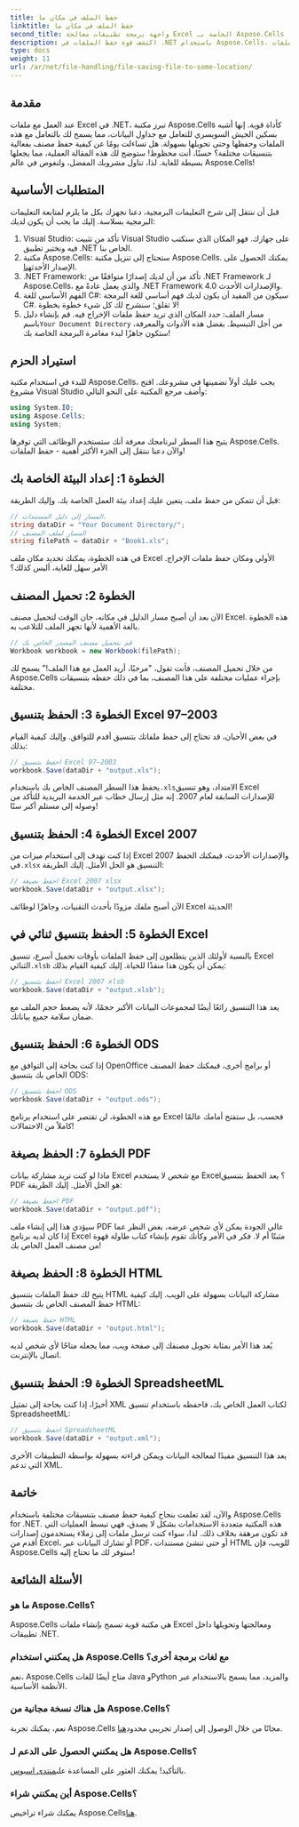 ```yaml
---
title: حفظ الملف في مكان ما
linktitle: حفظ الملف في مكان ما
second_title: واجهة برمجة تطبيقات معالجة Excel الخاصة بـ Aspose.Cells .NET
description: اكتشف قوة حفظ الملفات في .NET باستخدام Aspose.Cells. تعلم كيفية حفظ ملفات Excel بتنسيقات متعددة بسهولة.
type: docs
weight: 11
url: /ar/net/file-handling/file-saving-file-to-some-location/
---
```

## مقدمة
عند العمل مع ملفات Excel في .NET، تبرز مكتبة Aspose.Cells كأداة قوية. إنها أشبه بسكين الجيش السويسري للتعامل مع جداول البيانات، مما يسمح لك بالتعامل مع هذه الملفات وحفظها وحتى تحويلها بسهولة. هل تساءلت يومًا عن كيفية حفظ مصنف بفعالية بتنسيقات مختلفة؟ حسنًا، أنت محظوظ! ستوضح لك هذه المقالة العملية، مما يجعلها بسيطة للغاية. لذا، تناول مشروبك المفضل، ولنغوص في عالم Aspose.Cells!
## المتطلبات الأساسية
قبل أن ننتقل إلى شرح التعليمات البرمجية، دعنا نجهزك بكل ما يلزم لمتابعة التعليمات البرمجية بسلاسة. إليك ما يجب أن يكون لديك:
1. Visual Studio: تأكد من تثبيت Visual Studio على جهازك. فهو المكان الذي سنكتب فيه ونختبر تطبيق .NET الخاص بنا.
2. مكتبة Aspose.Cells: ستحتاج إلى تنزيل مكتبة Aspose.Cells. يمكنك الحصول على الإصدار الأحدث[هنا](https://releases.aspose.com/cells/net/).
3. .NET Framework: تأكد من أن لديك إصدارًا متوافقًا من .NET Framework لـ Aspose.Cells، والذي يعمل عادةً مع .NET Framework 4.0 والإصدارات الأحدث.
4. الفهم الأساسي للغة C#: سيكون من المفيد أن يكون لديك فهم أساسي للغة البرمجة C#. لا تقلق؛ سنشرح لك كل شيء خطوة بخطوة!
5.  مسار الملف: حدد المكان الذي تريد حفظ ملفات الإخراج فيه. قم بإنشاء دليل باسم`Your Document Directory` من أجل التبسيط.
بفضل هذه الأدوات والمعرفة، ستكون جاهزًا لبدء مغامرة البرمجة الخاصة بك!
## استيراد الحزم
للبدء في استخدام مكتبة Aspose.Cells، يجب عليك أولاً تضمينها في مشروعك. افتح مشروع Visual Studio وأضف مرجع المكتبة على النحو التالي:
```csharp
using System.IO;
using Aspose.Cells;
using System;
```
يتيح هذا السطر لبرنامجك معرفة أنك ستستخدم الوظائف التي توفرها Aspose.Cells. والآن دعنا ننتقل إلى الجزء الأكثر أهمية - حفظ الملفات!
## الخطوة 1: إعداد البيئة الخاصة بك
قبل أن تتمكن من حفظ ملف، يتعين عليك إعداد بيئة العمل الخاصة بك. وإليك الطريقة:
```csharp
// المسار إلى دليل المستندات.
string dataDir = "Your Document Directory/";
// المسار لملف المصنف
string filePath = dataDir + "Book1.xls";
```
في هذه الخطوة، يمكنك تحديد مكان ملف Excel الأولي ومكان حفظ ملفات الإخراج. الأمر سهل للغاية، أليس كذلك؟
## الخطوة 2: تحميل المصنف
الآن بعد أن أصبح مسار الدليل في مكانه، حان الوقت لتحميل مصنف Excel. هذه الخطوة بالغة الأهمية لأنها تجهز الملف للتلاعب به.
```csharp
// قم بتحميل مصنف المصدر الخاص بك
Workbook workbook = new Workbook(filePath);
```
من خلال تحميل المصنف، فأنت تقول، "مرحبًا، أريد العمل مع هذا الملف!" يسمح لك Aspose.Cells بإجراء عمليات مختلفة على هذا المصنف، بما في ذلك حفظه بتنسيقات مختلفة.
## الخطوة 3: الحفظ بتنسيق Excel 97–2003
في بعض الأحيان، قد تحتاج إلى حفظ ملفاتك بتنسيق أقدم للتوافق. وإليك كيفية القيام بذلك:
```csharp
// احفظ بتنسيق Excel 97–2003
workbook.Save(dataDir + "output.xls");
```
 يحفظ هذا السطر المصنف الخاص بك باستخدام`.xls`الامتداد، وهو تنسيق Excel للإصدارات السابقة لعام 2007. إنه مثل إرسال خطاب عبر الخدمة البريدية للتأكد من وصوله إلى مستلم أكبر سنًا!
## الخطوة 4: الحفظ بتنسيق Excel 2007
 إذا كنت تهدف إلى استخدام ميزات من Excel 2007 والإصدارات الأحدث، فيمكنك الحفظ في`.xlsx` التنسيق هو الحل الأمثل. إليك الطريقة:
```csharp
// احفظ بصيغة Excel 2007 xlsx
workbook.Save(dataDir + "output.xlsx");
```
الآن أصبح ملفك مزودًا بأحدث التقنيات، وجاهزًا لوظائف Excel الحديثة! 
## الخطوة 5: الحفظ بتنسيق ثنائي في Excel
 بالنسبة لأولئك الذين يتطلعون إلى حفظ الملفات بأوقات تحميل أسرع، تنسيق Excel الثنائي`.xlsb` يمكن أن يكون هذا منقذًا للحياة. إليك كيفية القيام بذلك:
```csharp
// احفظ بتنسيق Excel 2007 xlsb
workbook.Save(dataDir + "output.xlsb");
```
يعد هذا التنسيق رائعًا أيضًا لمجموعات البيانات الأكبر حجمًا، لأنه يضغط حجم الملف مع ضمان سلامة جميع بياناتك. 
## الخطوة 6: الحفظ بتنسيق ODS
إذا كنت بحاجة إلى التوافق مع OpenOffice أو برامج أخرى، فيمكنك حفظ المصنف الخاص بك بتنسيق ODS:
```csharp
// احفظ بتنسيق ODS
workbook.Save(dataDir + "output.ods");
```
مع هذه الخطوة، لن تقتصر على استخدام برنامج Excel فحسب، بل ستفتح أمامك عالمًا كاملاً من الاحتمالات!
## الخطوة 7: الحفظ بصيغة PDF
ماذا لو كنت تريد مشاركة بيانات Excel مع شخص لا يستخدم Excel؟ يعد الحفظ بتنسيق PDF هو الحل الأمثل. إليك الطريقة:
```csharp
// احفظ بصيغة PDF
workbook.Save(dataDir + "output.pdf");
```
سيؤدي هذا إلى إنشاء ملف PDF عالي الجودة يمكن لأي شخص عرضه، بغض النظر عما إذا كان لديه برنامج Excel مثبتًا أم لا. فكر في الأمر وكأنك تقوم بإنشاء كتاب طاولة قهوة من مصنف العمل الخاص بك!
## الخطوة 8: الحفظ بصيغة HTML
يتيح لك حفظ الملفات بتنسيق HTML مشاركة البيانات بسهولة على الويب. إليك كيفية حفظ المصنف الخاص بك بتنسيق HTML:
```csharp
// حفظ بصيغة HTML
workbook.Save(dataDir + "output.html");
```
يُعد هذا الأمر بمثابة تحويل مصنفك إلى صفحة ويب، مما يجعله متاحًا لأي شخص لديه اتصال بالإنترنت.
## الخطوة 9: الحفظ بتنسيق SpreadsheetML
أخيرًا، إذا كنت بحاجة إلى تمثيل XML لكتاب العمل الخاص بك، فاحفظه باستخدام تنسيق SpreadsheetML:
```csharp
// احفظ بتنسيق SpreadsheetML
workbook.Save(dataDir + "output.xml");
```
يعد هذا التنسيق مفيدًا لمعالجة البيانات ويمكن قراءته بسهولة بواسطة التطبيقات الأخرى التي تدعم XML.
## خاتمة
والآن، لقد تعلمت بنجاح كيفية حفظ مصنف بتنسيقات مختلفة باستخدام Aspose.Cells for .NET. هذه المكتبة متعددة الاستخدامات بشكل لا يصدق، فهي تبسط العمليات التي قد تكون مرهقة بخلاف ذلك. لذا، سواء كنت ترسل ملفات إلى زملاء يستخدمون إصدارات أقدم من Excel، أو تشارك البيانات عبر PDF، أو حتى تنشئ مستندات HTML للويب، فإن Aspose.Cells ستوفر لك ما تحتاج إليه!
## الأسئلة الشائعة
### ما هو Aspose.Cells؟
Aspose.Cells هي مكتبة قوية تسمح بإنشاء ملفات Excel ومعالجتها وتحويلها داخل تطبيقات .NET.
### هل يمكنني استخدام Aspose.Cells مع لغات برمجة أخرى؟
نعم، Aspose.Cells متاح أيضًا للغات Java وPython والمزيد، مما يسمح بالاستخدام عبر الأنظمة الأساسية.
### هل هناك نسخة مجانية من Aspose.Cells؟
 نعم، يمكنك تجربة Aspose.Cells مجانًا من خلال الوصول إلى إصدار تجريبي محدود[هنا](https://releases.aspose.com/).
### هل يمكنني الحصول على الدعم لـ Aspose.Cells؟
 بالتأكيد! يمكنك العثور على المساعدة على[منتدى اسبوس](https://forum.aspose.com/c/cells/9).
### أين يمكنني شراء Aspose.Cells؟
 يمكنك شراء تراخيص Aspose.Cells[هنا](https://purchase.aspose.com/buy).
